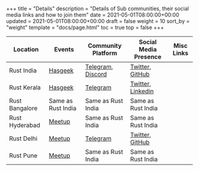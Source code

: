 +++
title = "Details"
description = "Details of Sub communities, their social media links and how to join them"
date = 2021-05-01T08:00:00+00:00
updated = 2021-05-01T08:00:00+00:00
draft = false
weight = 10
sort_by = "weight"
template = "docs/page.html"
toc = true
top = false
+++


| Location       | Events                                           | Community Platform                                                           | Social Media Presence                                                                                         | Misc Links |
|----------------|--------------------------------------------------|------------------------------------------------------------------------------|---------------------------------------------------------------------------------------------------------------|------------|
| Rust India     | [Hasgeek](https://hasgeek.com/rustlangin)        | [Telegram](https://t.me/RustIndia), [Discord](https://discord.gg/p3uaTXS6NP) | [Twitter](https://twitter.com/rustlangin), [GitHub](https://github.com/rustindia)                             |            |
| Rust Kerala    | [Hasgeek](https://hasgeek.com/keralars)          | [Telegram](https://t.me/keralars)                                            | [Twitter](https://twitter.com/rustaceanstvm), [Linkedin](https://www.linkedin.com/company/kerala-rustaceans/) |            |
| Rust Bangalore | Same as Rust India                               | Same as Rust India                                                           | Same as Rust India                                                                                            |            |
| Rust Hyderabad | [Meetup](https://www.meetup.com/rust-hyderabad/) | Same as Rust India                                                           | Same as Rust India                                                                                            |            |
| Rust Delhi     | [Meetup](https://www.meetup.com/rustdelhi/)      | [Telegram](https://t.me/RustDelhi)                                           | [Twitter](https://twitter.com/rustdelhi), [GitHub](https://github.com/rustdelhi)                              |            |
| Rust Pune      | [Meetup](https://www.meetup.com/rust-pune)       | Same as Rust India                                                           | Same as Rust India                                                                                            |            |